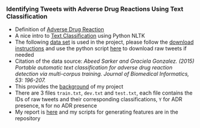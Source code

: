 ### Identifying Tweets with Adverse Drug Reactions Using Text Classification

- Definition of [Adverse Drug Reaction](https://en.wikipedia.org/wiki/Adverse_drug_reaction)
- A nice intro to [Text Classification](http://www.nltk.org/book/ch06.html) using Python NLTK
- The following [data set](http://diego.asu.edu/downloads/twitter_annotated_corpus/) is used in the project, please follow the [download instructions](http://diego.asu.edu/downloads/twitter_binary_data_readme.txt) and use the python script [here](http://diego.asu.edu/downloads/download_binary_twitter_data.py) to download raw tweets if needed  
- Citation of the data source: _Abeed Sarker and Graciela Gonzalez. (2015) Portable automatic text classification for adverse drug reaction detection via multi-corpus training. Journal of Biomedical Informatics, 53: 196-207._
- This provides the [background](http://diego.asu.edu/Publications/ADRClassify.html) of my project 
- There are 3 files `train.txt`, `dev.txt` and `test.txt`, each file contains the IDs of raw tweets and their corresponding classifications, `Y` for ADR presence, `N` for no ADR presence
- My report is [here](https://github.com/DonghanYang/Twitter-NLP-projects/blob/master/Identifying%20Tweets%20with%20Adverse%20Drug%20Reactions/report.pdf) and my scripts for generating features are in the repository	 	
